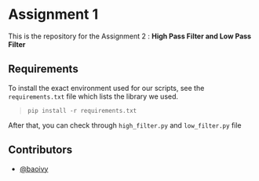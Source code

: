 # Assignment 1

This is the repository for the Assignment 2 : __High Pass Filter and Low Pass Filter__

## Requirements

To install the exact environment used for our scripts, see the `requirements.txt` file which lists the library we used.

> `pip install -r requirements.txt`

After that, you can check through `high_filter.py` and `low_filter.py` file 

## Contributors

- [@baoivy](https://github.com/baoivy/)